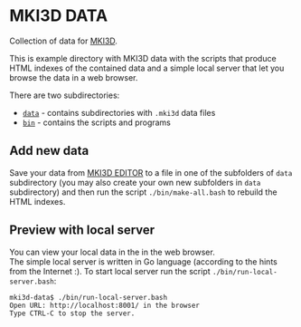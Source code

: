 # MKI3D DATA
Collection of data for [MKI3D](https://mki1967.github.io/mki3d/).

This is example directory with MKI3D data with the scripts that produce HTML indexes of the
contained data and a simple local server that let you browse the data in a web browser.

There are two subdirectories:

 - [`data`](data/) - contains subdirectories with `.mki3d` data files
 - [`bin`](bin/)  - contains the scripts and programs






## Add new data

Save your data from [MKI3D EDITOR](https://mki1967.github.io/mki3d/) to a file in one of the subfolders
of `data` subdirectory (you may also create your own new subfolders in `data` subdirectory)
and then run the script `./bin/make-all.bash` to rebuild the HTML indexes.

## Preview with local server

You can view your local data in the in the web browser.  
The simple local server is written in Go language (according to the hints from the Internet :).
To start local server run the script `./bin/run-local-server.bash`:
```
mki3d-data$ ./bin/run-local-server.bash 
Open URL: http://localhost:8001/ in the browser
Type CTRL-C to stop the server.
```

